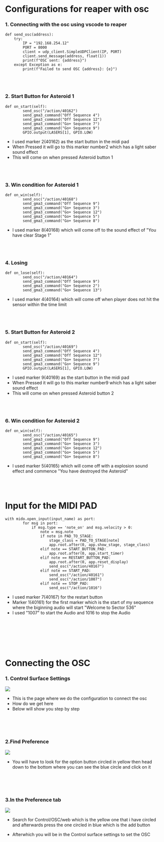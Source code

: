 <h1>
Configurations for reaper with osc
</h1>

<h3>
1. Connecting with the osc using vscode to reaper
</h3>

```
def send_osc(address):
    try:
        IP = "192.168.254.12"
        PORT = 8000
        client = udp_client.SimpleUDPClient(IP, PORT)
        client.send_message(address, float(1))
        print(f"OSC sent: {address}")
    except Exception as e:
        print(f"Failed to send OSC {address}: {e}")
```

<br>
<br>

<h3>
2. Start Button for Asteroid 1
</h3>

```
def on_start(self):
        send_osc("/action/40162")
        send_gma3_command("Off Sequence 4")
        send_gma3_command("Off Sequence 12")
        send_gma3_command("Go+ Sequence 7")
        send_gma3_command("Go+ Sequence 9")
        GPIO.output(LASERS[1], GPIO.LOW)
```
* I used marker 2(40162) as the start button in the midi pad
* When Pressed it will go to this marker number2 which has a light saber sound effect
* This will come on when pressed Asteroid button 1
<br>
<br>

<h3>
3. Win condition for Asteroid 1
</h3>

```
def on_win(self):
        send_osc("/action/40168")
        send_gma3_command("Off Sequence 9")
        send_gma3_command("Go+ Sequence 3")
        send_gma3_command("Go+ Sequence 12")
        send_gma3_command("Go+ Sequence 5")
        send_gma3_command("Go+ Sequence 8")
```
*  I used marker 8(40168) which will come off to the sound effect of "You have clear Stage 1"
<br>
<br>

<h3>
4. Losing
</h3>

```
def on_lose(self):
        send_osc("/action/40164")
        send_gma3_command("Off Sequence 9")
        send_gma3_command("Go+ Sequence 2")
        send_gma3_command("Go+ Sequence 13")
```
*  I used marker 4(40164) which will come off when player does not hit the sensor within the time limit 
<br>
<br>

<h3>
5. Start Button for Asteroid 2
</h3>

```
def on_start(self):
        send_osc("/action/40169")
        send_gma3_command("Off Sequence 4")
        send_gma3_command("Off Sequence 12")
        send_gma3_command("Go+ Sequence 7")
        send_gma3_command("Go+ Sequence 9")
        GPIO.output(LASERS[1], GPIO.LOW)

```
* I used marker 9(40169) as the start button in the midi pad
* When Pressed it will go to this marker number9 which has a light saber sound effect
* This will come on when pressed Asteroid button 2
<br>
<br>

<h3>
6. Win condition for Asteroid 2
</h3>

```
def on_win(self):
        send_osc("/action/40165")
        send_gma3_command("Off Sequence 9")
        send_gma3_command("Go+ Sequence 3")
        send_gma3_command("Go+ Sequence 12")
        send_gma3_command("Go+ Sequence 5")
        send_gma3_command("Go+ Sequence 8")
```
*  I used marker 5(40165) which will come off with a explosion sound effect and commence "You have destroyed the Asteroid"
<br>
<br>


<h1>
Input for the MIDI PAD
</h1>


```
with mido.open_input(input_name) as port:
        for msg in port:
            if msg.type == 'note_on' and msg.velocity > 0:
                note = msg.note
                if note in PAD_TO_STAGE:
                    stage_class = PAD_TO_STAGE[note]
                    app.root.after(0, app.show_stage, stage_class)
                elif note == START_BUTTON_PAD:
                    app.root.after(0, app.start_timer)
                elif note == RESTART_BUTTON_PAD:
                    app.root.after(0, app.reset_display)
                    send_osc("/action/40167")
                elif note == START_PAD:
                    send_osc("/action/40161")
                    send_osc("/action/1007")
                elif note == STOP_PAD:
                    send_osc("/action/1016")
```
*  I used marker 7(40167) for the restart button
*  Marker 1(40161) for the first marker which is the start of my sequence where the biginning audio will start "Welcome to Sector 536"
* I used "1007" to start the Audio and 1016 to stop the Audio
<br>
<br>
<br>
<br>
<br>

<h1> Connecting the OSC</h1>

<h3>1. Control Surface Settings </h3>
<img src="./Audio_image/Control.png">

* This is the page where we do the configuration to connect the osc
* How do we get here
* Below will show you step by step

<br>
<br>
<br>


<h3> 2.Find Preference </h3>
<img src="./Audio_image/Preference.png">

* You will have to look for the option button circled in yellow then head down to the bottom where you can see the blue circle and click on it

<br>
<br>
<br>


<h3> 3.In the Preference tab </h3>
<img src="./Audio_image/OSC.png">

* Search for Control/OSC/web which is the yellow one that i have circled and afterwards press the one circled in blue which is the add button

* Afterwhich you will be in the Control surface settings to set the OSC